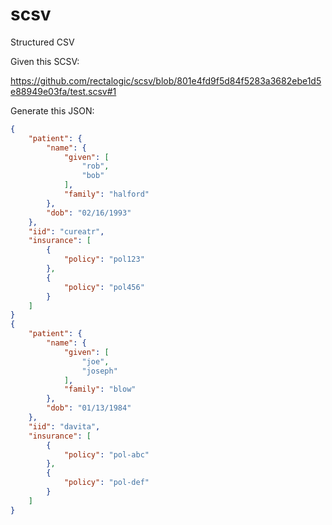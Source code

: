 # scsv
Structured CSV

Given this SCSV:

https://github.com/rectalogic/scsv/blob/801e4fd9f5d84f5283a3682ebe1d5e88949e03fa/test.scsv#1

Generate this JSON:

```json
{
    "patient": {
        "name": {
            "given": [
                "rob",
                "bob"
            ],
            "family": "halford"
        },
        "dob": "02/16/1993"
    },
    "iid": "cureatr",
    "insurance": [
        {
            "policy": "pol123"
        },
        {
            "policy": "pol456"
        }
    ]
}
{
    "patient": {
        "name": {
            "given": [
                "joe",
                "joseph"
            ],
            "family": "blow"
        },
        "dob": "01/13/1984"
    },
    "iid": "davita",
    "insurance": [
        {
            "policy": "pol-abc"
        },
        {
            "policy": "pol-def"
        }
    ]
}
```
